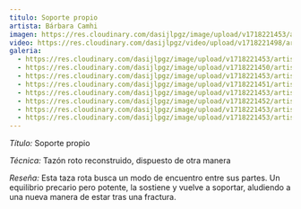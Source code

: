 ```yaml
---
titulo: Soporte propio
artista: Bárbara Camhi
imagen: https://res.cloudinary.com/dasijlpgz/image/upload/v1718221453/artistas/B%C3%A1rbara%20Camhi/Soporte%20propio/P1090657.jpg
video: https://res.cloudinary.com/dasijlpgz/video/upload/v1718221498/artistas/B%C3%A1rbara%20Camhi/Soporte%20propio/soporte_propio_web.mp4
galeria:
  - https://res.cloudinary.com/dasijlpgz/image/upload/v1718221453/artistas/B%C3%A1rbara%20Camhi/Soporte%20propio/P1090657.jpg
  - https://res.cloudinary.com/dasijlpgz/image/upload/v1718221450/artistas/B%C3%A1rbara%20Camhi/Soporte%20propio/P1090653.jpg
  - https://res.cloudinary.com/dasijlpgz/image/upload/v1718221453/artistas/B%C3%A1rbara%20Camhi/Soporte%20propio/P1090660.jpg
  - https://res.cloudinary.com/dasijlpgz/image/upload/v1718221451/artistas/B%C3%A1rbara%20Camhi/Soporte%20propio/P1090656.jpg
  - https://res.cloudinary.com/dasijlpgz/image/upload/v1718221453/artistas/B%C3%A1rbara%20Camhi/Soporte%20propio/P1090662.jpg
  - https://res.cloudinary.com/dasijlpgz/image/upload/v1718221452/artistas/B%C3%A1rbara%20Camhi/Soporte%20propio/P1090664.jpg
  - https://res.cloudinary.com/dasijlpgz/image/upload/v1718221453/artistas/B%C3%A1rbara%20Camhi/Soporte%20propio/P1090666.jpg
  - https://res.cloudinary.com/dasijlpgz/image/upload/v1718221453/artistas/B%C3%A1rbara%20Camhi/Soporte%20propio/P1090665.jpg
---
```

*Título:* Soporte propio

*Técnica:* Tazón roto reconstruido, dispuesto de otra manera

*Reseña:* Esta taza rota busca un modo de encuentro entre sus partes. Un equilibrio precario pero potente, la sostiene y vuelve a soportar, aludiendo a una nueva manera de estar tras una fractura.
